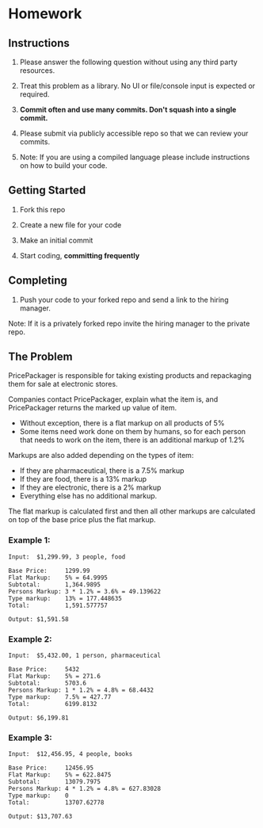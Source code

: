 # Homework

## Instructions

1. Please answer the following question without using any third party resources.

1. Treat this problem as a library. No UI or file/console input is expected or required.
 
1. **Commit often and use many commits. Don't squash into a single commit.**

1. Please submit via publicly accessible repo so that we can review your commits.

1. Note: If you are using a compiled language please include instructions on how to build your code.

## Getting Started

1. Fork this repo

1. Create a new file for your code

1. Make an initial commit

1. Start coding, **committing frequently**

## Completing
1. Push your code to your forked repo and send a link to the hiring manager.

Note: If it is a privately forked repo invite the hiring manager to the private repo.

## The Problem

PricePackager is responsible for taking existing products and repackaging them for sale at electronic stores.

Companies contact PricePackager, explain what the item is, and PricePackager returns the marked up value of item.

* Without exception, there is a flat markup on all products of 5%
* Some items need work done on them by humans, so for each person that needs to work on the item, there is an additional markup of 1.2%

Markups are also added depending on the types of item:

* If they are pharmaceutical, there is a 7.5% markup
* If they are food, there is a 13% markup
* If they are electronic, there is a 2% markup
* Everything else has no additional markup.

The flat markup is calculated first and then all other markups are calculated on top of the base price plus the flat markup.

### Example 1:

    Input:  $1,299.99, 3 people, food
    
    Base Price:     1299.99
    Flat Markup:    5% = 64.9995
    Subtotal:       1,364.9895
    Persons Markup: 3 * 1.2% = 3.6% = 49.139622
    Type markup:    13% = 177.448635
    Total:          1,591.577757

    Output: $1,591.58

### Example 2:

    Input:  $5,432.00, 1 person, pharmaceutical

    Base Price:     5432
    Flat Markup:    5% = 271.6
    Subtotal:       5703.6
    Persons Markup: 1 * 1.2% = 4.8% = 68.4432
    Type markup:    7.5% = 427.77
    Total:          6199.8132

    Output: $6,199.81

### Example 3:

    Input:  $12,456.95, 4 people, books

    Base Price:     12456.95
    Flat Markup:    5% = 622.8475
    Subtotal:       13079.7975
    Persons Markup: 4 * 1.2% = 4.8% = 627.83028
    Type markup:    0
    Total:          13707.62778

    Output: $13,707.63